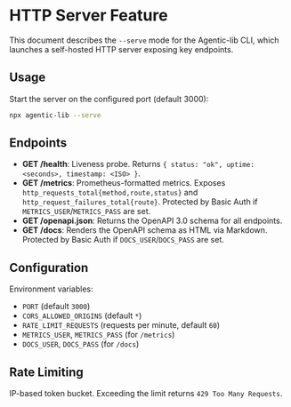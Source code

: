 # HTTP Server Feature

This document describes the `--serve` mode for the Agentic-lib CLI, which launches a self-hosted HTTP server exposing key endpoints.

## Usage

Start the server on the configured port (default 3000):

```bash
npx agentic-lib --serve
```

## Endpoints

- **GET /health**: Liveness probe. Returns `{ status: "ok", uptime: <seconds>, timestamp: <ISO> }`.
- **GET /metrics**: Prometheus-formatted metrics. Exposes `http_requests_total{method,route,status}` and `http_request_failures_total{route}`. Protected by Basic Auth if `METRICS_USER`/`METRICS_PASS` are set.
- **GET /openapi.json**: Returns the OpenAPI 3.0 schema for all endpoints.
- **GET /docs**: Renders the OpenAPI schema as HTML via Markdown. Protected by Basic Auth if `DOCS_USER`/`DOCS_PASS` are set.

## Configuration

Environment variables:

- `PORT` (default `3000`)
- `CORS_ALLOWED_ORIGINS` (default `*`)
- `RATE_LIMIT_REQUESTS` (requests per minute, default `60`)
- `METRICS_USER`, `METRICS_PASS` (for `/metrics`)
- `DOCS_USER`, `DOCS_PASS` (for `/docs`)

## Rate Limiting

IP-based token bucket. Exceeding the limit returns `429 Too Many Requests`.
